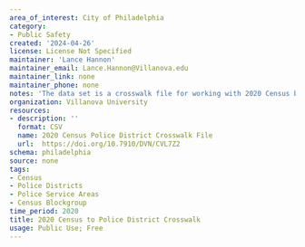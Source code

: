 ```yaml
---
area_of_interest: City of Philadelphia
category:
- Public Safety
created: '2024-04-26'
license: License Not Specified
maintainer: 'Lance Hannon'
maintainer_email: Lance.Hannon@Villanova.edu
maintainer_link: none
maintainer_phone: none
notes: 'The data set is a crosswalk file for working with 2020 Census block group boundaries and Philadelphia Police Department district and police service areas (PSAs). Census blockgroup population centroids were situated in police geographies using SAS Proc GINSIDE. The data facilitate demographic approximations of the residential population within Philadelphia police districts and police service areas (PSAs).'
organization: Villanova University
resources:
- description: ''
  format: CSV
  name: 2020 Census Police District Crosswalk File
  url:  https://doi.org/10.7910/DVN/CVL7Z2
schema: philadelphia
source: none
tags: 
- Census
- Police Districts
- Police Service Areas
- Census Blockgroup
time_period: 2020
title: 2020 Census to Police District Crosswalk
usage: Public Use; Free
---
```

